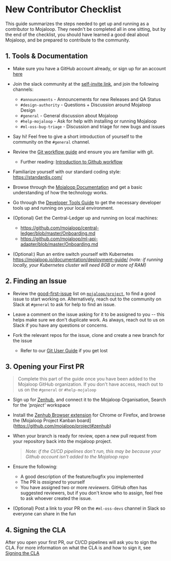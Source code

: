 # New Contributor Checklist

This guide summarizes the steps needed to get up and running as a contributor to Mojaloop. They needn't be completed all in one sitting, but by the end of the checklist, you should have learned a good deal about Mojaloop, and be prepared to contribute to the community.


## 1. Tools & Documentation

- Make sure you have a GitHub account already, or sign up for an account [here](https://github.com/join)

- Join the slack community at the [self-invite link](https://join.slack.com/t/mojaloop/shared_invite/zt-1qy6f3fs0-xYfqfIHJ6zFfNXb0XRpiHw), and join the following channels:
  - `#announcements` - Announcements for new Releases and QA Status
  - `#design-authority` - Questions + Discussion around Mojaloop Design
  - `#general` - General discussion about Mojaloop
  - `#help-mojaloop` - Ask for help with installing or running Mojaloop
  - `#ml-oss-bug-triage` - Discussion and triage for new bugs and issues

- Say hi! Feel free to give a short introduction of yourself to the community on the `#general` channel.

- Review the [Git workflow guide](https://mojaloop.io/documentation/contributors-guide/standards/creating-new-features.html) and ensure you are familiar with git.
  - Further reading: [Introduction to Github workflow](https://www.atlassian.com/git/tutorials/comparing-workflows)

- Familiarize yourself with our standard coding style: https://standardjs.com/

- Browse through the [Mojaloop Documentation](https://mojaloop.io/documentation/) and get a basic understanding of how the technology works.

- Go through the [Developer Tools Guide](https://github.com/mojaloop/mojaloop/blob/master/onboarding.md) to get the necessary developer tools up and running on your local environment.

- (Optional) Get the Central-Ledger up and running on local machines:
  - https://github.com/mojaloop/central-ledger/blob/master/Onboarding.md
  - https://github.com/mojaloop/ml-api-adapter/blob/master/Onboarding.md

- (Optional:) Run an entire switch yourself with Kubernetes https://mojaloop.io/documentation/deployment-guide/ _(note: if running locally, your Kubernetes cluster will need 8GB or more of RAM)_

## 2. Finding an Issue

- Review the [good-first-issue](https://github.com/mojaloop/project/labels/good%20first%20issue) list on [`mojaloop/project`](https://github.com/mojaloop/project), to find a good issue to start working on. Alternatively, reach out to the community on Slack at `#general` to ask for help to find an issue.

- Leave a comment on the issue asking for it to be assigned to you -- this helps make sure we don't duplicate work. As always, reach out to us on Slack if you have any questions or concerns.

- Fork the relevant repos for the issue, clone and create a new branch for the issue
  - Refer to our [Git User Guide](https://mojaloop.io/documentation/contributors-guide/standards/creating-new-features.html) if you get lost


## 3. Opening your First PR 

> Complete this part of the guide once you have been added to the Mojaloop GitHub organization. If you don't have access, reach out to us on the `#general` or `#help-mojaloop`

- Sign up for [Zenhub](https://www.zenhub.com/), and connect it to the Mojaloop Organisation, Search for the _'project'_ workspace
- Install the [Zenhub Browser extension](https://www.zenhub.com/extension) for Chrome or Firefox, and browse the (Mojaloop Project Kanban board](https://github.com/mojaloop/project#zenhub)

- When your branch is ready for review, open a new pull request from your repository back into the mojaloop project.
  >_Note: if the CI/CD pipelines don't run, this may be because your Github account isn't added to the Mojaloop repo_
- Ensure the following:
  - A good description of the feature/bugfix you implemented
  - The PR is _assigned_ to yourself
  - You have assigned two or more _reviewers_. GitHub often has suggested reviewers, but if you don't know who to assign, feel free to ask whoever created the issue.

- (Optional) Post a link to your PR on the `#ml-oss-devs` channel in Slack so everyone can share in the fun


## 4. Signing the CLA

After you open your first PR, our CI/CD pipelines will ask you to sign the CLA. For more information on what the CLA is and how to sign it, see [Signing the CLA](./signing-the-cla.md)